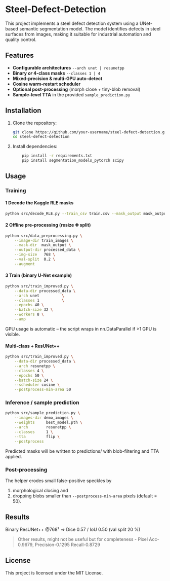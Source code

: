 # Steel-Defect-Detection

This project implements a steel defect detection system using a UNet-based semantic segmentation model. The model identifies defects in steel surfaces from images, making it suitable for industrial automation and quality control.

## Features
- **Configurable architectures**  `--arch unet | resunetpp`
- **Binary *or* 4-class masks**  `--classes 1 | 4`
- **Mixed-precision & multi-GPU auto-detect**
- **Cosine warm-restart scheduler**
- **Optional post-processing** (morph close + tiny-blob removal)
- **Sample-level TTA** in the provided `sample_prediction.py`

<!---- Project is now feature-complete – edit below as you update checkpoints. -->
## Installation
1. Clone the repository:
   ```bash
   git clone https://github.com/your-username/steel-defect-detection.git
   cd steel-defect-detection
    ```
2. Install dependencies:
    ```bash
        pip install -r requirements.txt
        pip install segmentation_models_pytorch scipy
    ```

## Usage
### Training
#### 1  Decode the Kaggle RLE masks
```bash
python src/decode_RLE.py --train_csv train.csv --mask_output mask_output
```
#### 2 Offline pre-processing (resize ✚ split)
```bash
python src/data_preprocessing.py \
    --image-dir train_images \
    --mask-dir  mask_output \
    --output-dir processed_data \
    --img-size   768 \
    --val-split  0.2 \
    --augment
```
#### 3 Train (binary U-Net example)
```bash
python src/train_improved.py \
    --data-dir processed_data \
    --arch unet          \
    --classes 1          \
    --epochs 40 \
    --batch-size 32 \
    --workers 8 \
    --amp
```
GPU usage is automatic – the script wraps in nn.DataParallel if >1 GPU is visible.

#### Multi-class + ResUNet++
```bash
python src/train_improved.py \
    --data-dir processed_data \
    --arch resunetpp \
    --classes 4 \
    --epochs 50 \
    --batch-size 24 \
    --scheduler cosine \
    --postprocess-min-area 50
```
### Inference / sample prediction
```bash
python src/sample_prediction.py \
    --images-dir demo_images \
    --weights     best_model.pth \
    --arch        resunetpp \
    --classes     1 \
    --tta         flip \
    --postprocess
```
Predicted masks will be written to predictions/ with blob-filtering and TTA applied.

### Post-processing
The helper erodes small false-positive speckles by
1) morphological closing and  
2) dropping blobs smaller than `--postprocess-min-area` pixels (default = 50).


## Results
Binary ResUNet++ @768² ⇒ Dice 0.57  /  IoU 0.50 (val split 20 %)
> Other results, might not be useful but for completeness - Pixel Acc-0.9679, Precision-0.1295 Recall-0.8729

## License
This project is licensed under the MIT License.
